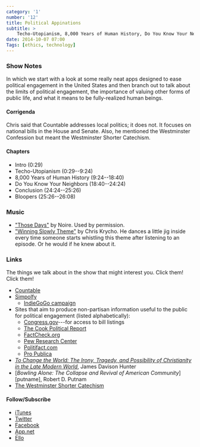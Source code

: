 ```yaml
---
category: '1'
number: '12'
title: Political Appinations
subtitle: >
    Techo-Utopianism, 8,000 Years of Human History, Do You Know Your Neighbors?
date: 2014-10-07 07:00
Tags: [ethics, technology]
---
```


### Show Notes

In which we start with a look at some really neat apps designed to ease
political engagement in the United States and then branch out to talk about the
limits of political engagement, the importance of valuing other forms of public
life, and what it means to be fully-realized human beings.

#### Corrigenda

Chris said that Countable addresses local politics; it does not. It focuses on
national bills in the House and Senate. Also, he mentioned the Westminster
Confession but meant the Westminster Shorter Catechism.

#### Chapters

  - Intro (0:29)
  - Techo-Utopianism (0:29--9:24)
  - 8,000 Years of Human History (9:24--18:40)
  - Do You Know Your Neighbors (18:40--24:24)
  - Conclusion (24:24--25:26)
  - Bloopers (25:26--26:08)

### Music

  - ["Those Days"] by Noire. Used by permission.
  - ["Winning Slowly Theme"] by Chris Krycho. He dances a little jig inside
    every time someone starts whistling this theme after listening to an
    episode. Or he would if he knew about it.

["Those Days"]: //soundcloud.com/noireband/those-days-1
["Winning Slowly Theme"]: //soundcloud.com/chriskrycho/winning-slowly

### Links

The things we talk about in the show that might interest you. Click them! Click
them!

  - [Countable](//www.countable.us)
  - [Simpolfy](//www.simpolfy.com)
      + [IndieGoGo campaign][igg]
  - Sites that aim to produce non-partisan information useful to the public for
    political engagement (listed alphabetically):
      + [Congress.gov](//www.congress.gov)---for access to bill listings
      + [The Cook Political Report](//cookpolitical.com)
      + [FactCheck.org](//www.factcheck.org)
      + [Pew Research Center](//www.pewresearch.org)
      + [Politifact.com](//www.politifact.com)
      + [Pro Publica](//www.propublica.org)
  - [_To Change the World: The Irony, Tragedy, and Possibility of Christianity
    in the Late Modern World_][hunter], James Davison Hunter
  - [_Bowling Alone: The Collapse and Revival of American Community_][putname],
    Robert D. Putnam
  - [The Westminster Shorter Catechism][WSC]

[igg]: //www.indiegogo.com/projects/simpolfy-bringing-politics-into-the-21st-century
[hunter]: //www.amazon.com/To-Change-World-Possibility-Christianity/dp/0199730806/
[putnam]: //www.amazon.com/Bowling-Alone-Collapse-American-Community/dp/0743203046/
[WSC]: //www.reformed.org/documents/WSC.html

#### Follow/Subscribe

  - [iTunes](//itunes.apple.com/us/podcast/winning-slowly/id807603957?mt=2)
  - [Twitter](//twitter.com/winningslowly)
  - [Facebook](//www.facebook.com/winningslowlypodcast)
  - [App.net](//alpha.app.net/winningslowly)
  - [Ello](//ello.co/winningslowly)
